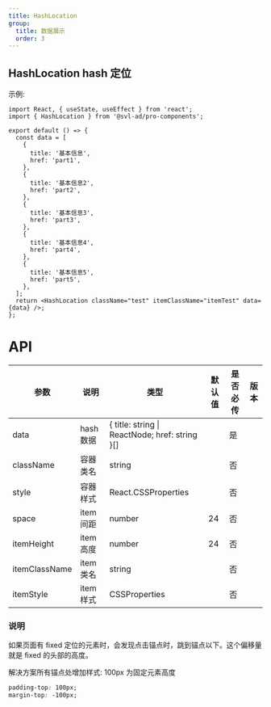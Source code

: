 ```yaml
---
title: HashLocation
group:
  title: 数据展示
  order: 3
---
```


## HashLocation hash 定位

示例:

```tsx
import React, { useState, useEffect } from 'react';
import { HashLocation } from '@svl-ad/pro-components';

export default () => {
  const data = [
    {
      title: '基本信息',
      href: 'part1',
    },
    {
      title: '基本信息2',
      href: 'part2',
    },
    {
      title: '基本信息3',
      href: 'part3',
    },
    {
      title: '基本信息4',
      href: 'part4',
    },
    {
      title: '基本信息5',
      href: 'part5',
    },
  ];
  return <HashLocation className="test" itemClassName="itemTest" data={data} />;
};
```

# API

| 参数 | 说明 | 类型 | 默认值 | 是否必传 | 版本 |
| --- | --- | --- | --- | --- | --- |
| data | hash 数据 | { title: string \| ReactNode; href: string }[] |  | 是 |  |
| className | 容器类名 | string |  | 否 |  |
| style | 容器样式 | React.CSSProperties |  | 否 |  |
| space | item 间距 | number | 24 | 否 |  |
| itemHeight | item 高度 | number | 24 | 否 |  |
| itemClassName | item 类名 | string |  | 否 |  |
| itemStyle | item 样式 | CSSProperties |  | 否 |  |

### 说明

如果页面有 fixed 定位的元素时，会发现点击锚点时，跳到锚点以下。这个偏移量就是 fixed 的头部的高度。

解决方案所有锚点处增加样式: 100px 为固定元素高度

```css
padding-top: 100px;
margin-top: -100px;
```
